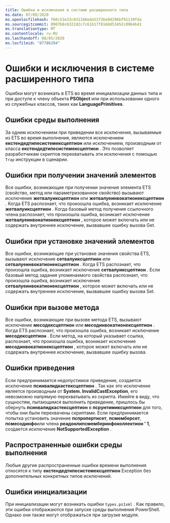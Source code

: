 ```yaml
---
title: Ошибки и исключения в системе расширенного типа
ms.date: 07/09/2020
ms.openlocfilehash: f60c53e33c031168eda53726e0d296bf91139fda
ms.sourcegitcommit: 0907b8c6322d2c7c61b17f8168d53452c8964b41
ms.translationtype: MT
ms.contentlocale: ru-RU
ms.lasthandoff: 08/05/2020
ms.locfileid: "87786294"
---
```

# <a name="errors-and-exceptions-in-the-extended-type-system"></a>Ошибки и исключения в системе расширенного типа

Ошибки могут возникать в ETS во время инициализации данных типа и при доступе к члену объекта **PSObject** или при использовании одного из служебных классов, таких как **LanguagePrimitives**.

## <a name="runtime-errors"></a>Ошибки среды выполнения

За одним исключением при приведении все исключения, вызываемые из ETS во время выполнения, являются исключением **екстендедтипесистемексцептион** или исключением, производным от класса **екстендедтипесистемексцептион** . Это позволяет разработчикам скриптов перехватывать эти исключения с помощью `Trap` инструкции в сценарии.

## <a name="errors-getting-member-values"></a>Ошибки при получении значений элементов

Все ошибки, возникающие при получении значения элемента ETS (свойство, метод или параметризованное свойство) вызывают исключение **жетвалуиксцептион** или **жетвалуеинвокатионексцептион** .
Когда ETS распознает, что произошла ошибка, возникает исключение **жетвалуиксцептион** . Когда базовый метод получения ссылочного члена распознает, что произошла ошибка, возникает исключение **жетвалуеинвокатионексцептион** , которое может включать или не содержать внутреннее исключение, вызвавшее ошибку вызова Get.

## <a name="errors-setting-member-values"></a>Ошибки при установке значений элементов

Все ошибки, возникающие при установке значения свойства ETS, вызывают исключение **сетвалуиксцептион** или **сетвалуеинвокатионексцептион** . Когда ETS распознает, что произошла ошибка, возникает исключение **сетвалуиксцептион** . Если базовый метод задания упоминаемого свойства распознает, что произошла ошибка, возникает исключение **сетвалуеинвокатионексцептион** , которое может включать или не содержать внутреннее исключение, вызвавшее ошибку вызова Set.

## <a name="errors-invoking-a-method"></a>Ошибки при вызове метода

Все ошибки, возникающие при вызове метода ETS, вызывают исключение **месодексцептион** или **месодинвокатионексцептион** . Когда ETS распознает, что произошла ошибка, возникает исключение **месодексцептион** . Если метод, на который указывает ссылка, распознает, что произошла ошибка, возникает исключение **месодинвокатионексцептион** , которое может включать или не содержать внутреннее исключение, вызвавшее ошибку вызова.

## <a name="casting-errors"></a>Ошибки приведения

Если предпринимается недопустимое приведение, создается исключение **псинвалидкастексцептион** . Так как это исключение является производным от **System. InvalidCastException**, его невозможно напрямую перехватывать из скрипта. Имейте в виду, что сущностям, пытающимся выполнить приведение, пришлось бы обернуть **псинвалидкастексцептион** в **псрунтимиксцептион** для того, чтобы они были перехвачены скриптами. Если предпринимается попытка установить значение **пспропертисет**, **псмемберсет**, **псмесодинфо**или члена **реадонлипсмемберинфоколлектион ' 1**, создается исключение **NotSupportedException** .

## <a name="common-runtime-errors"></a>Распространенные ошибки среды выполнения

Любые другие распространенные ошибки времени выполнения относятся к типу **екстендедтипесистемексцептион** Exception без дополнительных конкретных типов исключений.

## <a name="initialization-errors"></a>Ошибки инициализации

При инициализации могут возникать ошибки `types.ps1xml` . Как правило, эти ошибки отображаются при запуске среды выполнения PowerShell. Однако они также могут отображаться при загрузке модуля.
